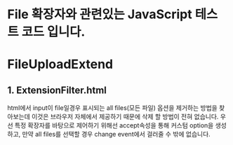 File 확장자와 관련있는 JavaScript 테스트 코드 입니다.
=====================================

# FileUploadExtend
## 1. ExtensionFilter.html
html에서 input이 file일경우 표시되는 all files(모든 파일) 옵션을 제거하는 방법을 찾아보는데 이것은 브라우저 자체에서 제공하기 때문에 삭제 할 방법이 전혀 없습니다. 우선 특정 확장자를 바탕으로 제어하기 위해선 accept속성을 통해 커스텀 option을 생성하고, 만약 all files를 선택할 경우 change event에서 걸러줄 수 밖에 없습니다. 